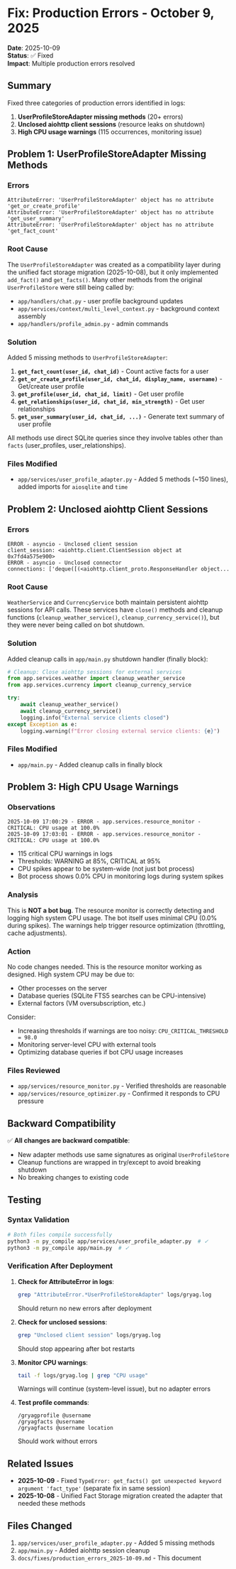 # Fix: Production Errors - October 9, 2025

**Date**: 2025-10-09  
**Status**: ✅ Fixed  
**Impact**: Multiple production errors resolved

## Summary

Fixed three categories of production errors identified in logs:
1. **UserProfileStoreAdapter missing methods** (20+ errors)
2. **Unclosed aiohttp client sessions** (resource leaks on shutdown)
3. **High CPU usage warnings** (115 occurrences, monitoring issue)

## Problem 1: UserProfileStoreAdapter Missing Methods

### Errors

```
AttributeError: 'UserProfileStoreAdapter' object has no attribute 'get_or_create_profile'
AttributeError: 'UserProfileStoreAdapter' object has no attribute 'get_user_summary'
AttributeError: 'UserProfileStoreAdapter' object has no attribute 'get_fact_count'
```

### Root Cause

The `UserProfileStoreAdapter` was created as a compatibility layer during the unified fact storage migration (2025-10-08), but it only implemented `add_fact()` and `get_facts()`. Many other methods from the original `UserProfileStore` were still being called by:
- `app/handlers/chat.py` - user profile background updates
- `app/services/context/multi_level_context.py` - background context assembly
- `app/handlers/profile_admin.py` - admin commands

### Solution

Added 5 missing methods to `UserProfileStoreAdapter`:

1. **`get_fact_count(user_id, chat_id)`** - Count active facts for a user
2. **`get_or_create_profile(user_id, chat_id, display_name, username)`** - Get/create user profile
3. **`get_profile(user_id, chat_id, limit)`** - Get user profile
4. **`get_relationships(user_id, chat_id, min_strength)`** - Get user relationships  
5. **`get_user_summary(user_id, chat_id, ...)`** - Generate text summary of user profile

All methods use direct SQLite queries since they involve tables other than `facts` (user_profiles, user_relationships).

### Files Modified

- `app/services/user_profile_adapter.py` - Added 5 methods (~150 lines), added imports for `aiosqlite` and `time`

## Problem 2: Unclosed aiohttp Client Sessions

### Errors

```
ERROR - asyncio - Unclosed client session
client_session: <aiohttp.client.ClientSession object at 0x7fd4a575e900>
ERROR - asyncio - Unclosed connector
connections: ['deque([(<aiohttp.client_proto.ResponseHandler object...
```

### Root Cause

`WeatherService` and `CurrencyService` both maintain persistent aiohttp sessions for API calls. These services have `close()` methods and cleanup functions (`cleanup_weather_service()`, `cleanup_currency_service()`), but they were never being called on bot shutdown.

### Solution

Added cleanup calls in `app/main.py` shutdown handler (finally block):

```python
# Cleanup: Close aiohttp sessions for external services
from app.services.weather import cleanup_weather_service
from app.services.currency import cleanup_currency_service

try:
    await cleanup_weather_service()
    await cleanup_currency_service()
    logging.info("External service clients closed")
except Exception as e:
    logging.warning(f"Error closing external service clients: {e}")
```

### Files Modified

- `app/main.py` - Added cleanup calls in finally block

## Problem 3: High CPU Usage Warnings

### Observations

```
2025-10-09 17:00:29 - ERROR - app.services.resource_monitor - CRITICAL: CPU usage at 100.0%
2025-10-09 17:03:01 - ERROR - app.services.resource_monitor - CRITICAL: CPU usage at 100.0%
```

- 115 critical CPU warnings in logs
- Thresholds: WARNING at 85%, CRITICAL at 95%
- CPU spikes appear to be system-wide (not just bot process)
- Bot process shows 0.0% CPU in monitoring logs during system spikes

### Analysis

This is **NOT a bot bug**. The resource monitor is correctly detecting and logging high system CPU usage. The bot itself uses minimal CPU (0.0% during spikes). The warnings help trigger resource optimization (throttling, cache adjustments).

### Action

No code changes needed. This is the resource monitor working as designed. High system CPU may be due to:
- Other processes on the server
- Database queries (SQLite FTS5 searches can be CPU-intensive)
- External factors (VM oversubscription, etc.)

Consider:
- Increasing thresholds if warnings are too noisy: `CPU_CRITICAL_THRESHOLD = 98.0`
- Monitoring server-level CPU with external tools
- Optimizing database queries if bot CPU usage increases

### Files Reviewed

- `app/services/resource_monitor.py` - Verified thresholds are reasonable
- `app/services/resource_optimizer.py` - Confirmed it responds to CPU pressure

## Backward Compatibility

✅ **All changes are backward compatible**:
- New adapter methods use same signatures as original `UserProfileStore`
- Cleanup functions are wrapped in try/except to avoid breaking shutdown
- No breaking changes to existing code

## Testing

### Syntax Validation

```bash
# Both files compile successfully
python3 -m py_compile app/services/user_profile_adapter.py  # ✓
python3 -m py_compile app/main.py  # ✓
```

### Verification After Deployment

1. **Check for AttributeError in logs**:

   ```bash
   grep "AttributeError.*UserProfileStoreAdapter" logs/gryag.log
   ```

   Should return no new errors after deployment

2. **Check for unclosed sessions**:

   ```bash
   grep "Unclosed client session" logs/gryag.log
   ```

   Should stop appearing after bot restarts

3. **Monitor CPU warnings**:

   ```bash
   tail -f logs/gryag.log | grep "CPU usage"
   ```

   Warnings will continue (system-level issue), but no adapter errors

4. **Test profile commands**:

   ```text
   /gryagprofile @username
   /gryagfacts @username
   /gryagfacts @username location
   ```

   Should work without errors

## Related Issues

- **2025-10-09** - Fixed `TypeError: get_facts() got unexpected keyword argument 'fact_type'` (separate fix in same session)
- **2025-10-08** - Unified Fact Storage migration created the adapter that needed these methods

## Files Changed

1. `app/services/user_profile_adapter.py` - Added 5 missing methods
2. `app/main.py` - Added aiohttp session cleanup
3. `docs/fixes/production_errors_2025-10-09.md` - This document

